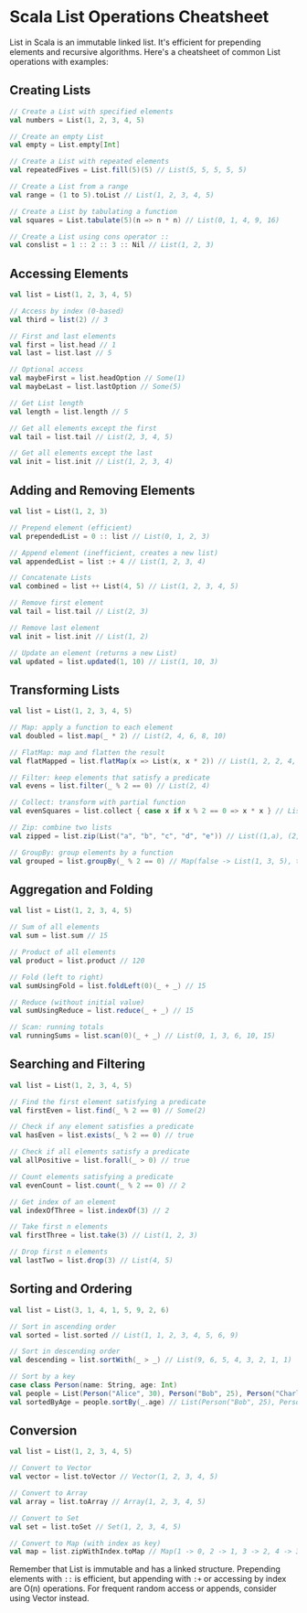 # Scala List Operations Cheatsheet

List in Scala is an immutable linked list. It's efficient for prepending elements and recursive algorithms. Here's a cheatsheet of common List operations with examples:

## Creating Lists

```scala
// Create a List with specified elements
val numbers = List(1, 2, 3, 4, 5)

// Create an empty List
val empty = List.empty[Int]

// Create a List with repeated elements
val repeatedFives = List.fill(5)(5) // List(5, 5, 5, 5, 5)

// Create a List from a range
val range = (1 to 5).toList // List(1, 2, 3, 4, 5)

// Create a List by tabulating a function
val squares = List.tabulate(5)(n => n * n) // List(0, 1, 4, 9, 16)

// Create a List using cons operator ::
val conslist = 1 :: 2 :: 3 :: Nil // List(1, 2, 3)
```

## Accessing Elements

```scala
val list = List(1, 2, 3, 4, 5)

// Access by index (0-based)
val third = list(2) // 3

// First and last elements
val first = list.head // 1
val last = list.last // 5

// Optional access
val maybeFirst = list.headOption // Some(1)
val maybeLast = list.lastOption // Some(5)

// Get List length
val length = list.length // 5

// Get all elements except the first
val tail = list.tail // List(2, 3, 4, 5)

// Get all elements except the last
val init = list.init // List(1, 2, 3, 4)
```

## Adding and Removing Elements

```scala
val list = List(1, 2, 3)

// Prepend element (efficient)
val prependedList = 0 :: list // List(0, 1, 2, 3)

// Append element (inefficient, creates a new list)
val appendedList = list :+ 4 // List(1, 2, 3, 4)

// Concatenate Lists
val combined = list ++ List(4, 5) // List(1, 2, 3, 4, 5)

// Remove first element
val tail = list.tail // List(2, 3)

// Remove last element
val init = list.init // List(1, 2)

// Update an element (returns a new List)
val updated = list.updated(1, 10) // List(1, 10, 3)
```

## Transforming Lists

```scala
val list = List(1, 2, 3, 4, 5)

// Map: apply a function to each element
val doubled = list.map(_ * 2) // List(2, 4, 6, 8, 10)

// FlatMap: map and flatten the result
val flatMapped = list.flatMap(x => List(x, x * 2)) // List(1, 2, 2, 4, 3, 6, 4, 8, 5, 10)

// Filter: keep elements that satisfy a predicate
val evens = list.filter(_ % 2 == 0) // List(2, 4)

// Collect: transform with partial function
val evenSquares = list.collect { case x if x % 2 == 0 => x * x } // List(4, 16)

// Zip: combine two lists
val zipped = list.zip(List("a", "b", "c", "d", "e")) // List((1,a), (2,b), (3,c), (4,d), (5,e))

// GroupBy: group elements by a function
val grouped = list.groupBy(_ % 2 == 0) // Map(false -> List(1, 3, 5), true -> List(2, 4))
```

## Aggregation and Folding

```scala
val list = List(1, 2, 3, 4, 5)

// Sum of all elements
val sum = list.sum // 15

// Product of all elements
val product = list.product // 120

// Fold (left to right)
val sumUsingFold = list.foldLeft(0)(_ + _) // 15

// Reduce (without initial value)
val sumUsingReduce = list.reduce(_ + _) // 15

// Scan: running totals
val runningSums = list.scan(0)(_ + _) // List(0, 1, 3, 6, 10, 15)
```

## Searching and Filtering

```scala
val list = List(1, 2, 3, 4, 5)

// Find the first element satisfying a predicate
val firstEven = list.find(_ % 2 == 0) // Some(2)

// Check if any element satisfies a predicate
val hasEven = list.exists(_ % 2 == 0) // true

// Check if all elements satisfy a predicate
val allPositive = list.forall(_ > 0) // true

// Count elements satisfying a predicate
val evenCount = list.count(_ % 2 == 0) // 2

// Get index of an element
val indexOfThree = list.indexOf(3) // 2

// Take first n elements
val firstThree = list.take(3) // List(1, 2, 3)

// Drop first n elements
val lastTwo = list.drop(3) // List(4, 5)
```

## Sorting and Ordering

```scala
val list = List(3, 1, 4, 1, 5, 9, 2, 6)

// Sort in ascending order
val sorted = list.sorted // List(1, 1, 2, 3, 4, 5, 6, 9)

// Sort in descending order
val descending = list.sortWith(_ > _) // List(9, 6, 5, 4, 3, 2, 1, 1)

// Sort by a key
case class Person(name: String, age: Int)
val people = List(Person("Alice", 30), Person("Bob", 25), Person("Charlie", 35))
val sortedByAge = people.sortBy(_.age) // List(Person("Bob", 25), Person("Alice", 30), Person("Charlie", 35))
```

## Conversion

```scala
val list = List(1, 2, 3, 4, 5)

// Convert to Vector
val vector = list.toVector // Vector(1, 2, 3, 4, 5)

// Convert to Array
val array = list.toArray // Array(1, 2, 3, 4, 5)

// Convert to Set
val set = list.toSet // Set(1, 2, 3, 4, 5)

// Convert to Map (with index as key)
val map = list.zipWithIndex.toMap // Map(1 -> 0, 2 -> 1, 3 -> 2, 4 -> 3, 5 -> 4)
```

Remember that List is immutable and has a linked structure. Prepending elements with `::` is efficient, but appending with `:+` or accessing by index are O(n) operations. For frequent random access or appends, consider using Vector instead.

